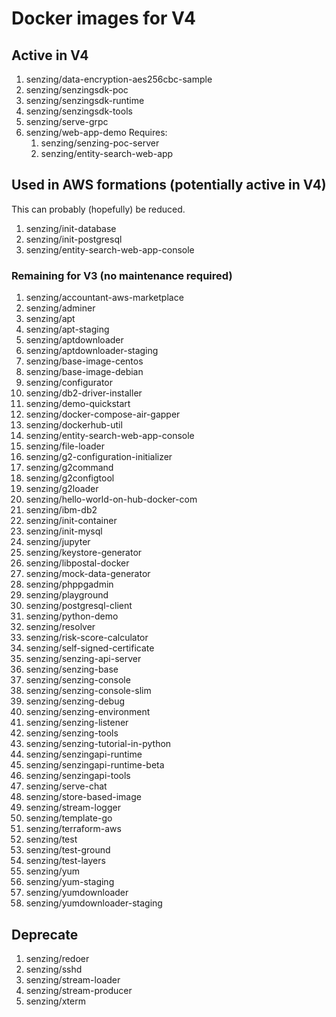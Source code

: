 # Docker images for V4

## Active in V4

1. senzing/data-encryption-aes256cbc-sample
1. senzing/senzingsdk-poc
1. senzing/senzingsdk-runtime
1. senzing/senzingsdk-tools
1. senzing/serve-grpc
1. senzing/web-app-demo Requires:
    1. senzing/senzing-poc-server
    1. senzing/entity-search-web-app

## Used in AWS formations (potentially active in V4)

This can probably (hopefully) be reduced.

1. senzing/init-database
1. senzing/init-postgresql
1. senzing/entity-search-web-app-console

### Remaining for V3 (no maintenance required)

1. senzing/accountant-aws-marketplace
1. senzing/adminer
1. senzing/apt
1. senzing/apt-staging
1. senzing/aptdownloader
1. senzing/aptdownloader-staging
1. senzing/base-image-centos
1. senzing/base-image-debian
1. senzing/configurator
1. senzing/db2-driver-installer
1. senzing/demo-quickstart
1. senzing/docker-compose-air-gapper
1. senzing/dockerhub-util
1. senzing/entity-search-web-app-console
1. senzing/file-loader
1. senzing/g2-configuration-initializer
1. senzing/g2command
1. senzing/g2configtool
1. senzing/g2loader
1. senzing/hello-world-on-hub-docker-com
1. senzing/ibm-db2
1. senzing/init-container
1. senzing/init-mysql
1. senzing/jupyter
1. senzing/keystore-generator
1. senzing/libpostal-docker
1. senzing/mock-data-generator
1. senzing/phppgadmin
1. senzing/playground
1. senzing/postgresql-client
1. senzing/python-demo
1. senzing/resolver
1. senzing/risk-score-calculator
1. senzing/self-signed-certificate
1. senzing/senzing-api-server
1. senzing/senzing-base
1. senzing/senzing-console
1. senzing/senzing-console-slim
1. senzing/senzing-debug
1. senzing/senzing-environment
1. senzing/senzing-listener
1. senzing/senzing-tools
1. senzing/senzing-tutorial-in-python
1. senzing/senzingapi-runtime
1. senzing/senzingapi-runtime-beta
1. senzing/senzingapi-tools
1. senzing/serve-chat
1. senzing/store-based-image
1. senzing/stream-logger
1. senzing/template-go
1. senzing/terraform-aws
1. senzing/test
1. senzing/test-ground
1. senzing/test-layers
1. senzing/yum
1. senzing/yum-staging
1. senzing/yumdownloader
1. senzing/yumdownloader-staging

## Deprecate

1. senzing/redoer
1. senzing/sshd
1. senzing/stream-loader
1. senzing/stream-producer
1. senzing/xterm
